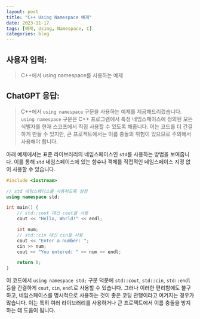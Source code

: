 ```yaml
---
layout: post
title: "C++ Using Namespace 예제"
date: 2023-11-17
tags: [예제, Using, Namespace, C]
categories: blog
---
```


## 사용자 입력:
> C++에서 using namespace를 사용하는 예제

## ChatGPT 응답:
> C++에서 `using namespace` 구문을 사용하는 예제를 제공해드리겠습니다. `using namespace` 구문은 C++ 프로그램에서 특정 네임스페이스에 정의된 모든 식별자를 현재 스코프에서 직접 사용할 수 있도록 해줍니다. 이는 코드를 더 간결하게 만들 수 있지만, 큰 프로젝트에서는 이름 충돌의 위험이 있으므로 주의해서 사용해야 합니다.

아래 예제에서는 표준 라이브러리의 네임스페이스인 `std`를 사용하는 방법을 보여줍니다. 이를 통해 `std` 네임스페이스에 있는 함수나 객체를 직접적인 네임스페이스 지정 없이 사용할 수 있습니다.

```cpp
#include <iostream>

// std 네임스페이스를 사용하도록 설정
using namespace std;

int main() {
    // std::cout 대신 cout을 사용
    cout << "Hello, World!" << endl;

    int num;
    // std::cin 대신 cin을 사용
    cout << "Enter a number: ";
    cin >> num;
    cout << "You entered: " << num << endl;

    return 0;
}
```

이 코드에서 `using namespace std;` 구문 덕분에 `std::cout`, `std::cin`, `std::endl` 등을 간결하게 `cout`, `cin`, `endl`로 사용할 수 있습니다. 그러나 이러한 편리함에도 불구하고, 네임스페이스를 명시적으로 사용하는 것이 좋은 코딩 관행이라고 여겨지는 경우가 많습니다. 이는 특히 여러 라이브러리를 사용하거나 큰 프로젝트에서 이름 충돌을 방지하는 데 도움이 됩니다.


